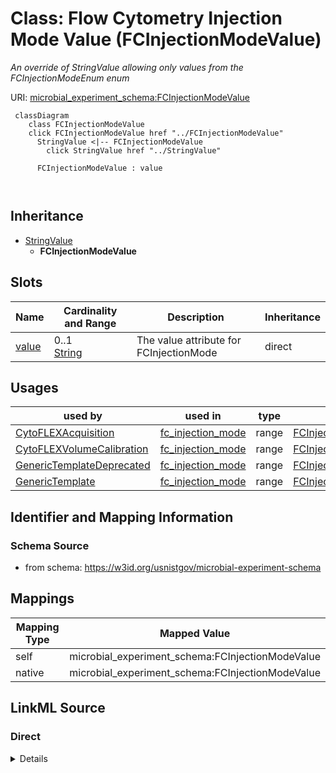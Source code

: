 

# Class: Flow Cytometry Injection Mode Value (FCInjectionModeValue)




_An override of StringValue allowing only values from the FCInjectionModeEnum enum_







URI: [microbial_experiment_schema:FCInjectionModeValue](https://w3id.org/usnistgov/microbial-experiment-schema/FCInjectionModeValue)






```mermaid
 classDiagram
    class FCInjectionModeValue
    click FCInjectionModeValue href "../FCInjectionModeValue"
      StringValue <|-- FCInjectionModeValue
        click StringValue href "../StringValue"
      
      FCInjectionModeValue : value
        
      
```





## Inheritance
* [StringValue](StringValue.md)
    * **FCInjectionModeValue**



## Slots

| Name | Cardinality and Range | Description | Inheritance |
| ---  | --- | --- | --- |
| [value](value.md) | 0..1 <br/> [String](String.md) | The value attribute for FCInjectionMode | direct |





## Usages

| used by | used in | type | used |
| ---  | --- | --- | --- |
| [CytoFLEXAcquisition](CytoFLEXAcquisition.md) | [fc_injection_mode](fc_injection_mode.md) | range | [FCInjectionModeValue](FCInjectionModeValue.md) |
| [CytoFLEXVolumeCalibration](CytoFLEXVolumeCalibration.md) | [fc_injection_mode](fc_injection_mode.md) | range | [FCInjectionModeValue](FCInjectionModeValue.md) |
| [GenericTemplateDeprecated](GenericTemplateDeprecated.md) | [fc_injection_mode](fc_injection_mode.md) | range | [FCInjectionModeValue](FCInjectionModeValue.md) |
| [GenericTemplate](GenericTemplate.md) | [fc_injection_mode](fc_injection_mode.md) | range | [FCInjectionModeValue](FCInjectionModeValue.md) |






## Identifier and Mapping Information







### Schema Source


* from schema: https://w3id.org/usnistgov/microbial-experiment-schema




## Mappings

| Mapping Type | Mapped Value |
| ---  | ---  |
| self | microbial_experiment_schema:FCInjectionModeValue |
| native | microbial_experiment_schema:FCInjectionModeValue |







## LinkML Source

<!-- TODO: investigate https://stackoverflow.com/questions/37606292/how-to-create-tabbed-code-blocks-in-mkdocs-or-sphinx -->

### Direct

<details>
```yaml
name: FCInjectionModeValue
description: An override of StringValue allowing only values from the FCInjectionModeEnum
  enum
title: Flow Cytometry Injection Mode Value
from_schema: https://w3id.org/usnistgov/microbial-experiment-schema
is_a: StringValue
attributes:
  value:
    name: value
    description: The value attribute for FCInjectionMode
    from_schema: https://w3id.org/usnistgov/microbial-experiment-schema
    domain_of:
    - BooleanValue
    - NumberValue
    - StringValue
    - UriValue
    - DateValue
    - ArrayValue
    - ELabItemValue
    - FCInjectionModeValue
    - IncubationAtmosphereValue
    range: FCInjectionModeEnum

```
</details>

### Induced

<details>
```yaml
name: FCInjectionModeValue
description: An override of StringValue allowing only values from the FCInjectionModeEnum
  enum
title: Flow Cytometry Injection Mode Value
from_schema: https://w3id.org/usnistgov/microbial-experiment-schema
is_a: StringValue
attributes:
  value:
    name: value
    description: The value attribute for FCInjectionMode
    from_schema: https://w3id.org/usnistgov/microbial-experiment-schema
    alias: value
    owner: FCInjectionModeValue
    domain_of:
    - BooleanValue
    - NumberValue
    - StringValue
    - UriValue
    - DateValue
    - ArrayValue
    - ELabItemValue
    - FCInjectionModeValue
    - IncubationAtmosphereValue
    range: string

```
</details>